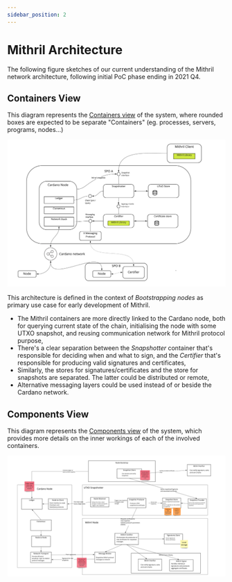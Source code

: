 ```yaml
---
sidebar_position: 2
---
```


# Mithril Architecture

The following figure sketches of our current understanding of the Mithril network architecture, following initial PoC phase ending in 2021 Q4.

## Containers View

This diagram represents the [Containers view](https://c4model.com/#ContainerDiagram) of the system, where rounded boxes are expected to be separate "Containers" (eg. processes, servers, programs, nodes...)

![](./images/mithril-arch-containers.jpg)

This architecture is defined in the context of _Bootstrapping nodes_  as primary use case for early development of Mithril.

*  The Mithril containers are more directly linked to the Cardano node, both for querying current state of the chain, initialising the node with some UTXO snapshot, and reusing communication network for Mithril protocol purpose,
*  There's a clear separation between the _Snapshotter_ container that's responsible for deciding when and what to sign, and the _Certifier_ that's responsible for producing valid signatures and certificates,
*  Similarly, the stores for signatures/certificates and the store for snapshots are separated. The latter could be distributed or remote,
*  Alternative messaging layers could be used instead of or beside the Cardano network.

## Components View

This diagram represents the [Components view](https://c4model.com/#ComponentDiagram) of the system, which provides more details on the inner workings of each of the involved containers.

![](./images/mithril-arch-components.jpg)
